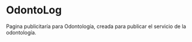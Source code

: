 # OdontoLog
Pagina publicitaría para Odontología, creada para publicar el servicio de la odontología.
